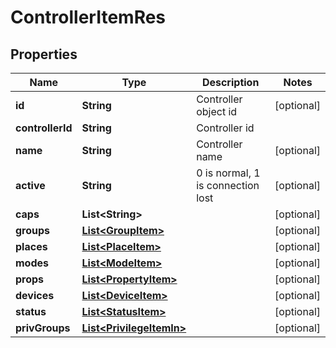 
# ControllerItemRes

## Properties
Name | Type | Description | Notes
------------ | ------------- | ------------- | -------------
**id** | **String** | Controller object id |  [optional]
**controllerId** | **String** | Controller id | 
**name** | **String** | Controller name |  [optional]
**active** | **String** | 0 is normal, 1 is connection lost |  [optional]
**caps** | **List&lt;String&gt;** |  |  [optional]
**groups** | [**List&lt;GroupItem&gt;**](GroupItem.md) |  |  [optional]
**places** | [**List&lt;PlaceItem&gt;**](PlaceItem.md) |  |  [optional]
**modes** | [**List&lt;ModeItem&gt;**](ModeItem.md) |  |  [optional]
**props** | [**List&lt;PropertyItem&gt;**](PropertyItem.md) |  |  [optional]
**devices** | [**List&lt;DeviceItem&gt;**](DeviceItem.md) |  |  [optional]
**status** | [**List&lt;StatusItem&gt;**](StatusItem.md) |  |  [optional]
**privGroups** | [**List&lt;PrivilegeItemIn&gt;**](PrivilegeItemIn.md) |  |  [optional]



